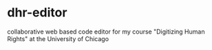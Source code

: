 # dhr-editor
collaborative web based code editor for my course "Digitizing Human Rights" at the University of Chicago
